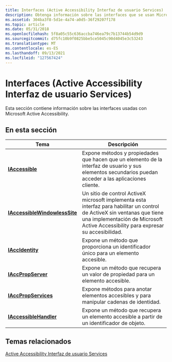 ```yaml
---
title: Interfaces (Active Accessibility Interfaz de usuario Services)
description: Obtenga información sobre las interfaces que se usan Microsoft Active Accessibility, como IAccessible e IAccessibleWindowlessSite.
ms.assetid: 304ba3f8-5d1e-4a74-a0d5-36f29207f178
ms.topic: article
ms.date: 05/31/2018
ms.openlocfilehash: 5f8a05c55c636accba746ea79c7b13744b54d9d9
ms.sourcegitcommit: d75fc10b9f0825bbe5ce5045c90d4045e3c53243
ms.translationtype: MT
ms.contentlocale: es-ES
ms.lasthandoff: 09/13/2021
ms.locfileid: "127567424"
---
```

# <a name="interfaces-active-accessibility-user-interface-services"></a>Interfaces (Active Accessibility Interfaz de usuario Services)

Esta sección contiene información sobre las interfaces usadas con Microsoft Active Accessibility.

## <a name="in-this-section"></a>En esta sección



| Tema                                                                                | Descripción                                                                                                                                                                                          |
|--------------------------------------------------------------------------------------|------------------------------------------------------------------------------------------------------------------------------------------------------------------------------------------------------|
| [**IAccessible**](/windows/desktop/api/oleacc/nn-oleacc-iaccessible)<br/>                                        | Expone métodos y propiedades que hacen que un elemento de la interfaz de usuario y sus elementos secundarios puedan acceder a las aplicaciones cliente.<br/>                                                                     |
| [**IAccessibleWindowlessSite**](/windows/desktop/api/oleacc/nn-oleacc-iaccessiblewindowlesssite)<br/> | Un sitio de control ActiveX microsoft implementa esta interfaz para habilitar un control de ActiveX sin ventanas que tiene una implementación de Microsoft Active Accessibility para expresar su accesibilidad. <br/> |
| [**IAccIdentity**](/windows/desktop/api/oleacc/nn-oleacc-iaccidentity)<br/>                                      | Expone un método que proporciona un identificador único para un elemento accesible.<br/>                                                                                                             |
| [**IAccPropServer**](/windows/desktop/api/oleacc/nn-oleacc-iaccpropserver)<br/>                                  | Expone un método que recupera un valor de propiedad para un elemento accesible.<br/>                                                                                                               |
| [**IAccPropServices**](/windows/desktop/api/oleacc/nn-oleacc-iaccpropservices)<br/>                              | Expone métodos para anotar elementos accesibles y para manipular cadenas de identidad. <br/>                                                                                                |
| [**IAccessibleHandler**](/windows/desktop/api/oleacc/nn-oleacc-iaccessiblehandler)<br/>                          | Expone un método que recupera un elemento accesible a partir de un identificador de objeto.<br/>                                                                                                                  |



 

## <a name="related-topics"></a>Temas relacionados

<dl> <dt>

[Active Accessibility Interfaz de usuario Services](active-accessibility-user-interface-services-ref.md)
</dt> </dl>

 

